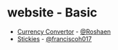 # website - Basic
  - [Currency Convertor](https://github.com/Roshaen/currency-converter) - [@Roshaen](https://github.com/Roshaen)
  - [Stickies](https://github.com/franciscoh017/stickies) - [@franciscoh017](https://github.com/franciscoh017)